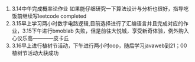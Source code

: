 1. 3.14中午完成概率论作业 如果能仔细研究一下算法设计与分析也很好，指导吃饭前继续写leetcode completed
2. 3.15早上学习两小时数字电路逻辑,目前选择进行了汇编语言并且完成对应的作业，3.15下午进行bmoblab   失败，但是前往大悦城，享受新奇体验，例外购入心仪乐高————皮卡丘
3. 3.16早上进行植树节活动，下午进行两小时oop，随后学习javaweb到21；00  植树节活动大获成功